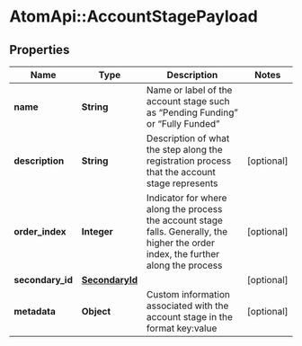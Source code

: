 # AtomApi::AccountStagePayload

## Properties
Name | Type | Description | Notes
------------ | ------------- | ------------- | -------------
**name** | **String** | Name or label of the account stage such as “Pending Funding” or “Fully Funded” | 
**description** | **String** | Description of what the step along the registration process that the account stage represents | [optional] 
**order_index** | **Integer** | Indicator for where along the process the account stage falls. Generally, the higher the order index, the further along the process | [optional] 
**secondary_id** | [**SecondaryId**](SecondaryId.md) |  | [optional] 
**metadata** | **Object** | Custom information associated with the account stage in the format key:value | [optional] 



